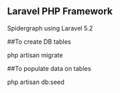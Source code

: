 ## Laravel PHP Framework

Spidergraph using Laravel 5.2

##To create DB tables 

php artisan migrate

##To populate data on tables

php artisan db:seed
